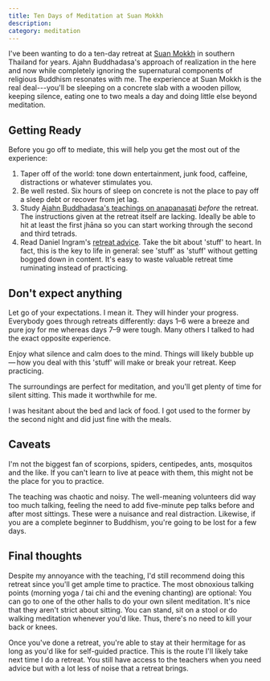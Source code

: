 ```yaml
---
title: Ten Days of Meditation at Suan Mokkh
description: 
category: meditation
---
```


I've been wanting to do a ten-day retreat at [Suan Mokkh][sm] in southern Thailand for years. Ajahn Buddhadasa's approach of realization in the here and now while completely ignoring the supernatural components of religious Buddhism resonates with me. The experience at Suan Mokkh is the real deal---you'll be sleeping on a concrete slab with a wooden pillow, keeping silence, eating one to two meals a day and doing little else beyond meditation.

## Getting Ready

Before you go off to mediate, this will help you get the most out of the experience:

1. Taper off of the world: tone down entertainment, junk food, caffeine, distractions or whatever stimulates you.
2. Be well rested. Six hours of sleep on concrete is not the place to pay off a sleep debt or recover from jet lag.
3. Study [Ajahn Buddhadasa's teachings on anapanasati][ab] *before* the retreat. The instructions given at the retreat itself are lacking. Ideally be able to hit at least the first jhāna so you can start working through the second and third tetrads.
4. Read Daniel Ingram's [retreat advice][dira]. Take the bit about 'stuff' to heart. In fact, this is the key to life in general: see 'stuff' as 'stuff' without getting bogged down in content. It's easy to waste valuable retreat time ruminating instead of practicing.

## Don't expect anything

Let go of your expectations. I mean it. They will hinder your progress. Everybody goes through retreats differently: days 1–6 were a breeze and pure joy for me whereas days 7–9 were tough. Many others I talked to had the exact opposite experience.

Enjoy what silence and calm does to the mind. Things will likely bubble up&thinsp;—&thinsp;how you deal with this 'stuff' will make or break your retreat. Keep practicing.

The surroundings are perfect for meditation, and you'll get plenty of time for silent sitting. This made it worthwhile for me.

I was hesitant about the bed and lack of food. I got used to the former by the second night and did just fine with the meals.

## Caveats

I'm not the biggest fan of scorpions, spiders, centipedes, ants, mosquitos and the like. If you can't learn to live at peace with them, this might not be the place for you to practice.

The teaching was chaotic and noisy. The well-meaning volunteers did way too much talking, feeling the need to add five-minute pep talks before and after most sittings. These were a nuisance and real distraction. Likewise, if you are a complete beginner to Buddhism, you're going to be lost for a few days.

## Final thoughts 

Despite my annoyance with the teaching, I'd still recommend doing this retreat since you'll get ample time to practice. The most obnoxious talking points (morning yoga / tai chi and the evening chanting) are optional: You can go to one of the other halls to do your own silent meditation. It's nice that they aren't strict about sitting. You can stand, sit on a stool or do walking meditation whenever you'd like. Thus, there's no need to kill your back or knees.

Once you've done a retreat, you're able to stay at their hermitage for as long as you'd like for self-guided practice. This is the route I'll likely take next time I do a retreat. You still have access to the teachers when you need advice but with a lot less of noise that a retreat brings. 

[sm]: http://www.suanmokkh-idh.org
[ab]: http://suanmokkh.org/books/27
[dira]: http://integrateddaniel.info/retreats/
